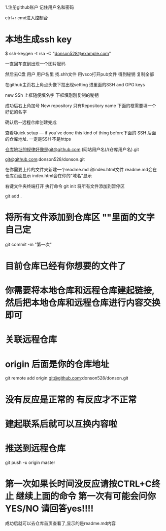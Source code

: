 1.注册github账户 记住用户名和密码

ctrl+r cmd进入控制台

# 本地生成ssh key

$ ssh-keygen -t rsa -C "donson528@example.com"

一直回车直到出现一个图片密码

然后去C盘 用户 用户名里 找.shh文件
用vsco打开pub文件 得到秘钥 复制全部

在github主页右上角点头像下拉出现setting 进里面的SSH and GPG keys 

new SSh 上框随便填名字
下框填刚刚复制的秘钥

成功后右上角加号 
  New repository 
  只有Repository name 下面的框需要填一个好记的名字

  确认后--远程仓库创建完成

  查看Quick setup — if you’ve done this kind of thing before下面的
  SSH 后面的仓库地址. 一定是SSH 不是https

仓库地址的规律好像是git@github.com:(网站用户名)/(仓库用户名).git

git@github.com:donson528/donson.git

在你需要上传的文件夹新建一个readme.md 和index.html文件
readme.md会在仓库页面显示 index.html会在你的"域名"显示

右键文件夹终端打开
执行命令
git init 
将所有文件添加到暂停区

git add .     

# 将所有文件添加到仓库区 ""里面的文字自己定

git commit  -m "第一次"

# 目前仓库已经有你想要的文件了
# 你需要将本地仓库和远程仓库建起链接,然后把本地仓库和远程仓库进行内容交换即可

# 关联远程仓库
# origin 后面是你的仓库地址
git remote add origin git@github.com:donson528/donson.git

# 没有反应是正常的 有反应才不正常
# 建起联系后就可以互换内容啦
# 推送到远程仓库 
git push -u origin master

# 第一次如果长时间没反应请按CTRL+C终止  继续上面的命令 第一次有可能会问你YES/NO 请回答yes!!!!

成功后就可以去仓库首页查看了,显示的是readme.md内容


